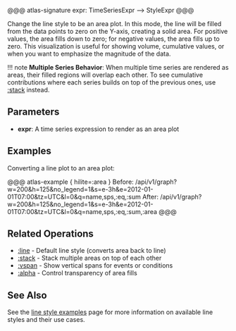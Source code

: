 @@@ atlas-signature
expr: TimeSeriesExpr
-->
StyleExpr
@@@

Change the line style to be an area plot. In this mode, the line will be filled from
the data points to zero on the Y-axis, creating a solid area. For positive values,
the area fills down to zero; for negative values, the area fills up to zero. This
visualization is useful for showing volume, cumulative values, or when you want
to emphasize the magnitude of the data.

!!! note
    **Multiple Series Behavior**: When multiple time series are rendered as areas, their
    filled regions will overlap each other. To see cumulative contributions where each
    series builds on top of the previous ones, use [:stack](stack.md) instead.

## Parameters

* **expr**: A time series expression to render as an area plot

## Examples

Converting a line plot to an area plot:

@@@ atlas-example { hilite=:area }
Before: /api/v1/graph?w=200&h=125&no_legend=1&s=e-3h&e=2012-01-01T07:00&tz=UTC&l=0&q=name,sps,:eq,:sum
After: /api/v1/graph?w=200&h=125&no_legend=1&s=e-3h&e=2012-01-01T07:00&tz=UTC&l=0&q=name,sps,:eq,:sum,:area
@@@

## Related Operations

* [:line](line.md) - Default line style (converts area back to line)
* [:stack](stack.md) - Stack multiple areas on top of each other
* [:vspan](vspan.md) - Show vertical spans for events or conditions
* [:alpha](alpha.md) - Control transparency of area fills

## See Also

See the [line style examples](../../api/graph/line-styles.md) page for more information
on available line styles and their use cases.
